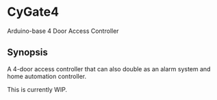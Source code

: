 # CyGate4

Arduino-base 4 Door Access Controller

## Synopsis

A 4-door access controller that can also double as an alarm system and home automation controller.

This is currently WIP.
